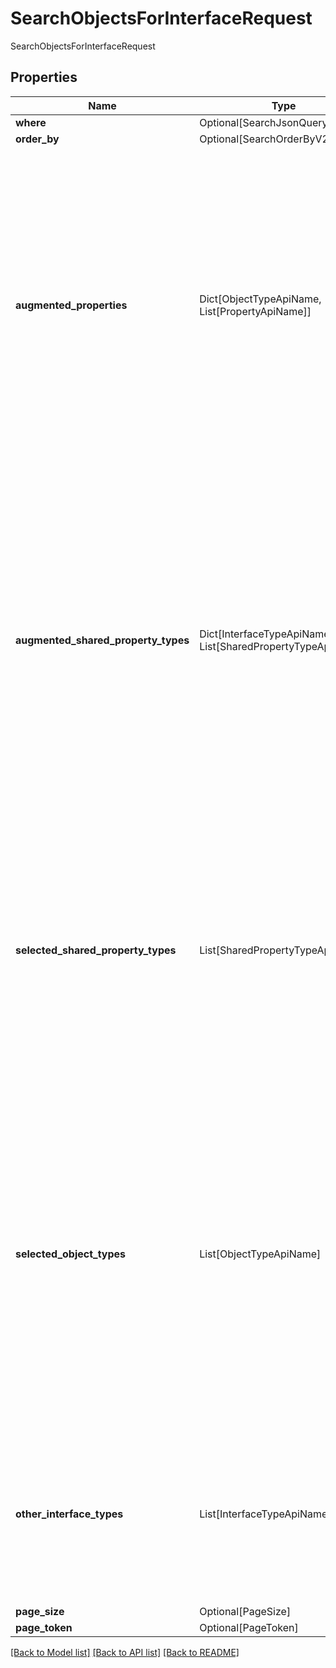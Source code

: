 # SearchObjectsForInterfaceRequest

SearchObjectsForInterfaceRequest

## Properties
| Name | Type | Required | Description |
| ------------ | ------------- | ------------- | ------------- |
**where** | Optional[SearchJsonQueryV2] | No |  |
**order_by** | Optional[SearchOrderByV2] | No |  |
**augmented_properties** | Dict[ObjectTypeApiName, List[PropertyApiName]] | Yes | A map from object type API name to a list of property type API names. For each returned object, if the  object’s object type is a key in the map, then we augment the response for that object type with the list  of properties specified in the value.  |
**augmented_shared_property_types** | Dict[InterfaceTypeApiName, List[SharedPropertyTypeApiName]] | Yes | A map from interface type API name to a list of shared property type API names. For each returned object, if the object implements an interface that is a key in the map, then we augment the response for that object  type with the list of properties specified in the value.  |
**selected_shared_property_types** | List[SharedPropertyTypeApiName] | Yes | A list of shared property type API names of the interface type that should be included in the response.  Omit this parameter to include all properties of the interface type in the response.  |
**selected_object_types** | List[ObjectTypeApiName] | Yes | A list of object type API names that should be included in the response. If non-empty, object types that are not mentioned will not be included in the response even if they implement the specified interface. Omit the  parameter to include all object types.  |
**other_interface_types** | List[InterfaceTypeApiName] | Yes | A list of interface type API names. Object types must implement all the mentioned interfaces in order to be  included in the response.  |
**page_size** | Optional[PageSize] | No |  |
**page_token** | Optional[PageToken] | No |  |


[[Back to Model list]](../../../README.md#models-v1-link) [[Back to API list]](../../../README.md#documentation-for-api-endpoints) [[Back to README]](../../../README.md)
